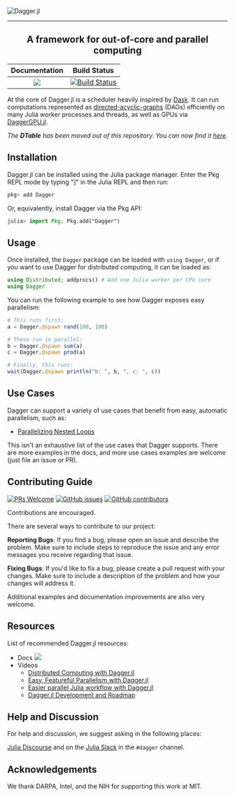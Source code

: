 <img src="docs/logo.jpg" alt="Dagger.jl">

-----

<h2 align="center">A framework for out-of-core and parallel computing</h2>

| **Documentation**                       | **Build Status**                        |
|:---------------------------------------:|:---------------------------------------:|
| [![][docs-master-img]][docs-master-url] | [![Build Status][build-img]][build-url] |

[docs-master-img]: https://img.shields.io/badge/docs-master-blue.svg
[docs-master-url]: https://juliaparallel.github.io/Dagger.jl/dev
[build-img]: https://badge.buildkite.com/d8f020afb67a5920709c2b0a29111cf596f3f052099b5b656f.svg?branch=master
[build-url]: https://buildkite.com/julialang/dagger-dot-jl

At the core of Dagger.jl is a scheduler heavily inspired by [Dask](https://docs.dask.org/en/latest/). It can run computations represented as [directed-acyclic-graphs](https://en.wikipedia.org/wiki/Directed_acyclic_graph) (DAGs) efficiently on many Julia worker processes and threads, as well as GPUs via [DaggerGPU.jl](https://github.com/JuliaGPU/DaggerGPU.jl).

*The **DTable** has been moved out of this repository. You can now find it [here](https://github.com/JuliaParallel/DTables.jl).*

## Installation

Dagger.jl can be installed using the Julia package manager. Enter the Pkg REPL
mode by typing "]" in the Julia REPL and then run:

```julia
pkg> add Dagger
```

Or, equivalently, install Dagger via the Pkg API:

```julia
julia> import Pkg; Pkg.add("Dagger")
```

## Usage

Once installed, the `Dagger` package can be loaded with `using Dagger`, or if
you want to use Dagger for distributed computing, it can be loaded as:

```julia
using Distributed; addprocs() # Add one Julia worker per CPU core
using Dagger
```

You can run the following example to see how Dagger exposes easy parallelism:

```julia
# This runs first:
a = Dagger.@spawn rand(100, 100)

# These run in parallel:
b = Dagger.@spawn sum(a)
c = Dagger.@spawn prod(a)

# Finally, this runs:
wait(Dagger.@spawn println("b: ", b, ", c: ", c))
```

## Use Cases

Dagger can support a variety of use cases that benefit from easy, automatic
parallelism, such as:

- [Parallelizing Nested Loops](https://juliaparallel.org/Dagger.jl/dev/use-cases/parallel-nested-loops/#Use-Case:-Parallel-Nested-Loops)

This isn't an exhaustive list of the use cases that Dagger supports. There are
more examples in the docs, and more use cases examples are welcome (just file
an issue or PR).

## Contributing Guide
[![PRs Welcome](https://img.shields.io/badge/PRs-welcome-brightgreen.svg?style=flat-square)](http://makeapullrequest.com)
[![GitHub issues](https://img.shields.io/github/issues/JuliaParallel/Dagger.jl)](https://github.com/JuliaParallel/Dagger.jl/issues)
[![GitHub contributors](https://img.shields.io/github/contributors/JuliaParallel/Dagger.jl)](https://github.com/JuliaParallel/Dagger.jl/graphs/contributors)

Contributions are encouraged. 

There are several ways to contribute to our project:

**Reporting Bugs**: If you find a bug, please open an issue and describe the problem. Make sure to include steps to reproduce the issue and any error messages you receive regarding that issue.

**Fixing Bugs**: If you'd like to fix a bug, please create a pull request with your changes. Make sure to include a description of the problem and how your changes will address it.

Additional examples and documentation improvements are also very welcome.

## Resources
List of recommended Dagger.jl resources:
- Docs [![][docs-master-img]][docs-master-url]
- Videos
  - [Distributed Computing with Dagger.jl](https://youtu.be/capjmjVHfMU)
  - [Easy, Featureful Parallelism with Dagger.jl](https://youtu.be/t3S8W6A4Ago)
  - [Easier parallel Julia workflow with Dagger.jl](https://youtu.be/VrqzOsav61w)
  - [Dagger.jl Development and Roadmap](https://youtu.be/G0Y62ysFbDk)

## Help and Discussion
For help and discussion, we suggest asking in the following places:

[Julia Discourse](https://discourse.julialang.org/c/domain/parallel/34) and on the [Julia Slack](https://julialang.org/slack/) in the `#dagger` channel.

## Acknowledgements

We thank DARPA, Intel, and the NIH for supporting this work at MIT.
